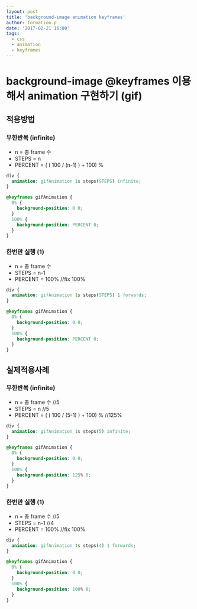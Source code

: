 ```yaml
---
layout: post
title: 'background-image animation keyframes'
author: formation.p
date: '2017-02-21 16:00'
tags:
  - css
  - animation
  - keyframes
---
```


# background-image @keyframes 이용해서 animation 구현하기 (gif)

## 적용방법

### 무한반복 (infinite)

- n = 총 frame 수
- STEPS = n
- PERCENT = ( ( 100 / (n-1) ) + 100) %

```css
div {
  animation: gifAnimation 1s steps(STEPS) infinite;
}

@keyframes gifAnimation {
  0% {
    background-position: 0 0;
  }
  100% {
    background-position: PERCENT 0;
  }
}
```

### 한번만 실행 (1)

- n = 총 frame 수
- STEPS = n-1
- PERCENT = 100% //fix 100%

```css
div {
  animation: gifAnimation 1s steps(STEPS) 1 forwards;
}

@keyframes gifAnimation {
  0% {
    background-position: 0 0;
  }
  100% {
    background-position: PERCENT 0;
  }
}
```

## 실제적용사례

### 무한반복 (infinite)

- n = 총 frame 수 //5
- STEPS = n //5
- PERCENT = ( ( 100 / (5-1) ) + 100) % //125%

```css
div {
  animation: gifAnimation 1s steps(5) infinite;
}

@keyframes gifAnimation {
  0% {
    background-position: 0 0;
  }
  100% {
    background-position: 125% 0;
  }
}
```

### 한번만 실행 (1)

- n = 총 frame 수 //5
- STEPS = n-1 //4
- PERCENT = 100% //fix 100%

```css
div {
  animation: gifAnimation 1s steps(4) 1 forwards;
}

@keyframes gifAnimation {
  0% {
    background-position: 0 0;
  }
  100% {
    background-position: 100% 0;
  }
}
```
